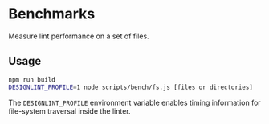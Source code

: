 # Benchmarks

Measure lint performance on a set of files.

## Usage

```bash
npm run build
DESIGNLINT_PROFILE=1 node scripts/bench/fs.js [files or directories]
```

The `DESIGNLINT_PROFILE` environment variable enables timing information for
file-system traversal inside the linter.
